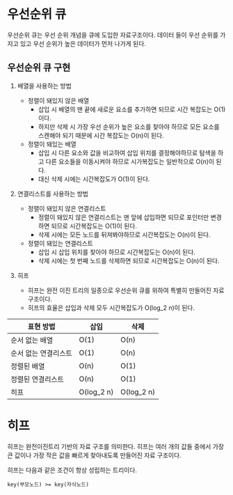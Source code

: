 # 우선순위 큐

우선순위 큐는 우선 순위 개념을 큐에 도입한 자료구조이다. 데이터 들이 우선 순위를 가지고 있고 우선 순위가 높은 데이터가 먼저 나가게 된다.

## 우선순위 큐 구현

1. 배열을 사용하는 방법
    - 정렬이 돼있지 않은 배열 
        - 삽입 시 배열의 맨 끝에 새로운 요소를 추가하면 되므로 시간 복잡도는 O(1)이다.
        - 하지만 삭제 시 가장 우선 순위가 높은 요소를 찾아야 하므로 모든 요소를 스캔해야 되기 때문에 시간 복잡도는 O(n)이 된다.
    - 정렬이 돼있는 배열
        - 삽입 시 다른 요소와 값을 비교하여 삽입 위치를 결정해야하므로 탐색을 하고 다른 요소들을 이동시켜야 하므로 시가복잡도는 일반적으로 O(n)이 된다.
        - 대신 삭제 시에는 시간복잡도가 O(1)이 된다.

2. 연결리스트를 사용하는 방법
    - 정렬이 돼있지 않은 연결리스트
        - 정렬이 돼있지 않은 연결리스트는 맨 앞에 삽입하면 되므로 포인터만 변경하면 되므로 시간복잡도는 O(1)이 된다.
        - 삭제 시에는 모든 노드를 뒤져봐야하므로 시간복잡도는 O(n)이 된다.
    - 정렬이 돼있는 연결리스트
        - 삽입 시 삽입 위치를 찾아야 하므로 시간복잡도는 O(n)이 된다.
        - 삭제 시에는 첫 번째 노드를 삭제하면 되므로 시간복잡도는 O(n)이 된다.

3. 히프
    - 히프는 완전 이진 트리의 일종으로 우선순위 큐를 위하여 특별히 만들어진 자료 구조이다.
    - 히프의 효율은 삽입과 삭제 모두 시간복잡도가 O(log_2 n)이 된다.

| 표현 방법 | 삽입 | 삭제 |
| --- | --- | --- |
| 순서 없는 배열 | O(1) | O(n) |
| 순서 없는 연결리스트 | O(1) | O(n) |
| 정렬된 배열 | O(n) | O(1) |
| 정렬된 연결리스트 | O(n) | O(1) |
| 히프 | O(log_2 n) | O(log_2 n) |

# 히프

히프는 완전이진트리 기반의 자료 구조를 의미한다. 히프는 여러 개의 값들 중에서 가장 큰 값이나 가장 작은 값을 빠르게 찾아내도록 만들어진 자료 구조이다.

히프는 다음과 같은 조건이 항상 성립하는 트리이다.
```
key(부모노드) >= key(자식노드)
```